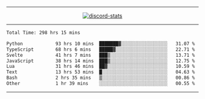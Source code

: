 <a href="https://www.github.com/ripavoid" target="_blank" rel="noreferrer">

-------

<div align='center'>
    <a href='https://discordapp.com/users/825178146797518881'>
        <img align='center' alt='discord-stats' src='https://api.discord-status.me/825178146797518881?nitro&boost=4&gradient=%231e0b1a%2C%23000000%2C%23000000%2C%23160316'></img>
    </a>
</div>

-------

<!--START_SECTION:waka-->

```txt
Total Time: 298 hrs 15 mins

Python            93 hrs 10 mins  ███████▓░░░░░░░░░░░░░░░░░   31.07 %
TypeScript        68 hrs 6 mins   █████▓░░░░░░░░░░░░░░░░░░░   22.71 %
Svelte            41 hrs 7 mins   ███▒░░░░░░░░░░░░░░░░░░░░░   13.71 %
JavaScript        38 hrs 14 mins  ███▒░░░░░░░░░░░░░░░░░░░░░   12.75 %
Lua               31 hrs 46 mins  ██▓░░░░░░░░░░░░░░░░░░░░░░   10.59 %
Text              13 hrs 53 mins  █░░░░░░░░░░░░░░░░░░░░░░░░   04.63 %
Bash              2 hrs 35 mins   ▒░░░░░░░░░░░░░░░░░░░░░░░░   00.86 %
Other             1 hr 39 mins    ░░░░░░░░░░░░░░░░░░░░░░░░░   00.55 %
```

<!--END_SECTION:waka-->

-------
